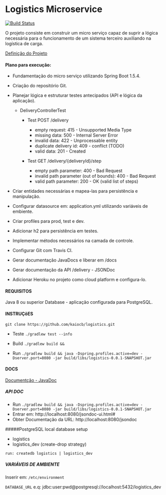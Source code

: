 # Logistics Microservice

[![Build Status](https://travis-ci.org/kaiocb/logistics.svg?branch=master)](https://travis-ci.org/kaiocb/logistics)

O projeto consiste em construir um micro serviço capaz de suprir a lógica necessária para o funcionamento de um sistema 
terceiro auxiliando na logística de carga.

[Definição do Projeto](PROJECT.md)

#### Plano para execução:
* Fundamentação do micro serviço utilizando Spring Boot 1.5.4.
* Criação do repositório Git.
* Planejar lógica e estruturar testes antecipados (API e lógica da aplicação).
    * DeliveryControllerTest 
        * Test POST /delivery
            * empty request: 415 - Unsupported Media Type
            * missing data: 500 - Internal Server Error
            * invalid data: 422 - Unprocessable entity
            * duplicate delivery id: 409 - conflict (TODO)
            * valid data: 201 - Created
            
        * Test GET /delivery/{deliveryId}/step
            * empty path parameter: 400 - Bad Request
            * invalid path parameter (out of bounds): 400 - Bad Request
            * valid path parameter: 200 - OK (valid list of steps)
            
* Criar entidades necessárias e mapea-las para persistência e manipulação.
* Configurar datasource em: application.yml utilizando variáveis de embiente.
* Criar profiles para prod, test e dev.
* Adicionar h2 para persistência em testes.
* Implementar métodos necessários na camada de controle.
* Configurar Git com Travis CI.
* Gerar documentação JavaDocs e liberar em /docs
* Gerar documentação da API /delivery - JSONDoc
* Adicionar Heroku no projeto como cloud platform e configura-lo.

#### REQUISITOS
Java 8 ou superior
Database - aplicação configurada para PostgreSQL.


#### INSTRUÇõES

`git clone https://github.com/kaiocb/logistics.git`

* Teste `./gradlew test --info`

* Build `./gradlew build && `

* Run `./gradlew build && java -Dspring.profiles.active=dev -Dserver.port=8080 -jar build/libs/logistics-0.0.1-SNAPSHOT.jar `

#### DOCS

[Documentção - JavaDoc](https://kaiocb.github.io/logistics)

##### API DOC

* Run `./gradlew build && java -Dspring.profiles.active=dev -Dserver.port=8080 -jar build/libs/logistics-0.0.1-SNAPSHOT.jar `
* Entrar em: http://localhost:8080/jsondoc-ui.html#
* Obter Documentação da URL: http://localhost:8080/jsondoc 

 
#####PostgreSQL local database setup
* logistics
* logistics_dev (create-drop strategy)

`run: createdb logistics | logistics_dev`

##### VARIÁVEIS DE AMBIENTE

Inserir em: `/etc/environment`

`DATABASE_URL` e.q: jdbc:user:pwd@postgresql://localhost:5432/logistics_dev

